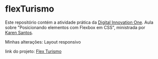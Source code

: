 # flexTurismo
Este repositório contém a atividade prática da [Digital Innovation One](https://digitalinnovation.one/). Aula sobre "Posicionando elementos com Flexbox em CSS", ministrada por [Karen Santos](https://github.com/krnsantos). 

Minhas alterações: Layout responsivo

link do projeto: [Flex Turismo](https://maarii72.github.io/flexTurismo/)


